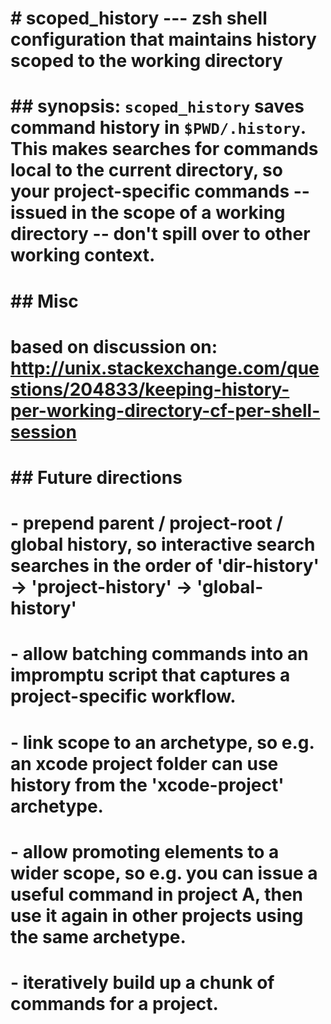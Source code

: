 # # scoped_history --- zsh shell configuration that maintains history scoped to the working directory

# ## synopsis: `scoped_history` saves command history in `$PWD/.history`. This makes searches for commands local to the current directory, so your project-specific commands -- issued in the scope of a working directory -- don't spill over to other working context.


# ## Misc
# based on discussion on: http://unix.stackexchange.com/questions/204833/keeping-history-per-working-directory-cf-per-shell-session

# ## Future directions
# - prepend parent / project-root / global history, so interactive search searches in the order of 'dir-history' -> 'project-history' -> 'global-history'
# - allow batching commands into an impromptu script that captures a project-specific workflow.
# - link scope to an archetype, so e.g. an xcode project folder can use history from the 'xcode-project' archetype.
# - allow promoting elements to a wider scope, so e.g. you can issue a useful command in project A, then use it again in other projects using the same archetype.
# - iteratively build up a chunk of commands for a project.



